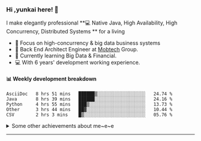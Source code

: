 ### Hi ,yunkai here! :wave: 

I make elegantly professional **💻 Native Java, High Availability, High Concurrency, Distributed Systems ** for a living

* 🧐   Focus on high-concurrency & big data business systems
* 💼   Back End Architect Engineer at [Mobtech](https://www.mob.com/) Group.
* 🌱   Currently learning Big Data & Financial.
* 💻   With 6 years' development working experience.

#### :bar_chart: Weekly development breakdown

<!--START_SECTION:waka-->
```text
AsciiDoc   8 hrs 51 mins   ██████▒░░░░░░░░░░░░░░░░░░   24.74 % 
Java       8 hrs 39 mins   ██████░░░░░░░░░░░░░░░░░░░   24.16 % 
Python     4 hrs 55 mins   ███▒░░░░░░░░░░░░░░░░░░░░░   13.73 % 
Other      3 hrs 44 mins   ██▓░░░░░░░░░░░░░░░░░░░░░░   10.44 % 
CSV        2 hrs 3 mins    █▒░░░░░░░░░░░░░░░░░░░░░░░   05.76 % 
```
<!--END_SECTION:waka-->

<details>
  <summary>Some other achievements about me~e~e</summary>
  <br>

* 👑   Some GitHub statistical reports:

<p align="center">
<img align="center" src="https://github-readme-stats.vercel.app/api/top-langs/?username=JanYunkai&hide_langs_below=1&theme=default&line_height=27&layout=compact" />
<img align="center" src="https://github-readme-stats.vercel.app/api?username=JanYunkai&show_icons=true&count_private=true&include_all_commits=true&line_height=21&layout=compact" alt="halfrost's Github Stats" />
<img align="center" src="https://github-profile-trophy.vercel.app/?username=JanYunkai&column=7" alt="JanYunkai's Github Trophy" />
</p>

</details>

---
